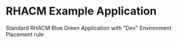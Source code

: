 # RHACM Example Application

Standard RHACM Blue Green Application with "Dev" Environment Placement rule 

